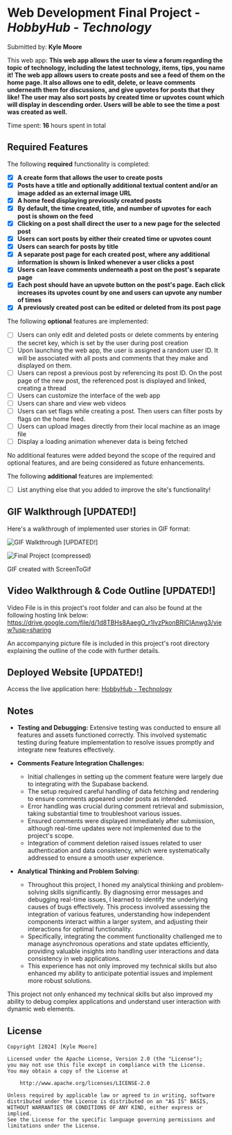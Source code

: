 # Web Development Final Project - *HobbyHub - Technology*

Submitted by: **Kyle Moore**

This web app: **This web app allows the user to view a forum regarding the topic of technology, including the latest technology, items, tips, you name it! The web app allows users to create posts and see a feed of them on the home page. It also allows one to edit, delete, or leave comments underneath them for discussions, and give upvotes for posts that they like! The user may also sort posts by created time or upvotes count which will display in descending order. Users will be able to see the time a post was created as well.**

Time spent: **16** hours spent in total

## Required Features

The following **required** functionality is completed:

- [x] **A create form that allows the user to create posts**
- [x] **Posts have a title and optionally additional textual content and/or an image added as an external image URL**
- [x] **A home feed displaying previously created posts**
- [x] **By default, the time created, title, and number of upvotes for each post is shown on the feed**
- [x] **Clicking on a post shall direct the user to a new page for the selected post**
- [x] **Users can sort posts by either their created time or upvotes count**
- [x] **Users can search for posts by title**
- [x] **A separate post page for each created post, where any additional information is shown is linked whenever a user clicks a post**
- [x] **Users can leave comments underneath a post on the post's separate page**
- [x] **Each post should have an upvote button on the post's page. Each click increases its upvotes count by one and users can upvote any number of times**
- [x] **A previously created post can be edited or deleted from its post page**

The following **optional** features are implemented:

- [ ] Users can only edit and deleted posts or delete comments by entering the secret key, which is set by the user during post creation
- [ ] Upon launching the web app, the user is assigned a random user ID. It will be associated with all posts and comments that they make and displayed on them.
- [ ] Users can repost a previous post by referencing its post ID. On the post page of the new post, the referenced post is displayed and linked, creating a thread
- [ ] Users can customize the interface of the web app
- [ ] Users can share and view web videos
- [ ] Users can set flags while creating a post. Then users can filter posts by flags on the home feed.
- [ ] Users can upload images directly from their local machine as an image file
- [ ] Display a loading animation whenever data is being fetched

No additional features were added beyond the scope of the required and optional features, and are being considered as future enhancements.

The following **additional** features are implemented:

* [ ] List anything else that you added to improve the site's functionality!

## GIF Walkthrough [UPDATED!] 

Here's a walkthrough of implemented user stories in GIF format:

<img src='https://imgur.com/a/FKzITZM' title='GIF Walkthrough' width='' alt='GIF Walkthrough' /> [UPDATED!]

![Final Project (compressed)](https://github.com/MooreKyle/Final-Project-Full-Stack-Web-Development/assets/49001825/1780abe8-b813-4dbb-81ce-2989b2c65aba)

GIF created with ScreenToGif

## Video Walkthrough & Code Outline [UPDATED!] 

Video File is in this project's root folder and can also be found at the following hosting link below:
    https://drive.google.com/file/d/1d8TBHs8AaegO_r1IvzPkonBRlCIAnwg3/view?usp=sharing

An accompanying picture file is included in this project's root directory explaining the outline of the code with further details.

## Deployed Website [UPDATED!]

Access the live application here: [HobbyHub - Technology](https://techtalkforums.netlify.app/)

## Notes

- **Testing and Debugging:** Extensive testing was conducted to ensure all features and assets functioned correctly. This involved systematic testing during feature implementation to resolve issues promptly and integrate new features effectively.

- **Comments Feature Integration Challenges:**
  - Initial challenges in setting up the comment feature were largely due to integrating with the Supabase backend.
  - The setup required careful handling of data fetching and rendering to ensure comments appeared under posts as intended.
  - Error handling was crucial during comment retrieval and submission, taking substantial time to troubleshoot various issues.
  - Ensured comments were displayed immediately after submission, although real-time updates were not implemented due to the project's scope.
  - Integration of comment deletion raised issues related to user authentication and data consistency, which were systematically addressed to ensure a smooth user experience.

- **Analytical Thinking and Problem Solving:**
  - Throughout this project, I honed my analytical thinking and problem-solving skills significantly. By diagnosing error messages and debugging real-time issues, I learned to identify the underlying causes of bugs effectively. This process involved assessing the integration of various features, understanding how independent components interact within a larger system, and adjusting their interactions for optimal functionality.
  - Specifically, integrating the comment functionality challenged me to manage asynchronous operations and state updates efficiently, providing valuable insights into handling user interactions and data consistency in web applications.
  - This experience has not only improved my technical skills but also enhanced my ability to anticipate potential issues and implement more robust solutions.

This project not only enhanced my technical skills but also improved my ability to debug complex applications and understand user interaction with dynamic web elements.

## License

    Copyright [2024] [Kyle Moore]

    Licensed under the Apache License, Version 2.0 (the "License");
    you may not use this file except in compliance with the License.
    You may obtain a copy of the License at

        http://www.apache.org/licenses/LICENSE-2.0

    Unless required by applicable law or agreed to in writing, software
    distributed under the License is distributed on an "AS IS" BASIS,
    WITHOUT WARRANTIES OR CONDITIONS OF ANY KIND, either express or implied.
    See the License for the specific language governing permissions and
    limitations under the License.
